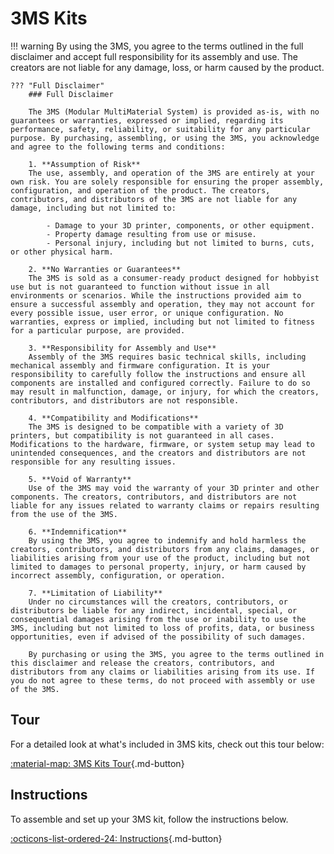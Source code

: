 # 3MS Kits

!!! warning
    By using the 3MS, you agree to the terms outlined in the full disclaimer and accept full responsibility for its assembly and use. The creators are not liable for any damage, loss, or harm caused by the product.

    ??? "Full Disclaimer"
        ### Full Disclaimer

        The 3MS (Modular MultiMaterial System) is provided as-is, with no guarantees or warranties, expressed or implied, regarding its performance, safety, reliability, or suitability for any particular purpose. By purchasing, assembling, or using the 3MS, you acknowledge and agree to the following terms and conditions:

        1. **Assumption of Risk**  
        The use, assembly, and operation of the 3MS are entirely at your own risk. You are solely responsible for ensuring the proper assembly, configuration, and operation of the product. The creators, contributors, and distributors of the 3MS are not liable for any damage, including but not limited to:  

            - Damage to your 3D printer, components, or other equipment.  
            - Property damage resulting from use or misuse.  
            - Personal injury, including but not limited to burns, cuts, or other physical harm.  

        2. **No Warranties or Guarantees**  
        The 3MS is sold as a consumer-ready product designed for hobbyist use but is not guaranteed to function without issue in all environments or scenarios. While the instructions provided aim to ensure a successful assembly and operation, they may not account for every possible issue, user error, or unique configuration. No warranties, express or implied, including but not limited to fitness for a particular purpose, are provided.  

        3. **Responsibility for Assembly and Use**  
        Assembly of the 3MS requires basic technical skills, including mechanical assembly and firmware configuration. It is your responsibility to carefully follow the instructions and ensure all components are installed and configured correctly. Failure to do so may result in malfunction, damage, or injury, for which the creators, contributors, and distributors are not responsible.  

        4. **Compatibility and Modifications**  
        The 3MS is designed to be compatible with a variety of 3D printers, but compatibility is not guaranteed in all cases. Modifications to the hardware, firmware, or system setup may lead to unintended consequences, and the creators and distributors are not responsible for any resulting issues.  

        5. **Void of Warranty**  
        Use of the 3MS may void the warranty of your 3D printer and other components. The creators, contributors, and distributors are not liable for any issues related to warranty claims or repairs resulting from the use of the 3MS.

        6. **Indemnification**  
        By using the 3MS, you agree to indemnify and hold harmless the creators, contributors, and distributors from any claims, damages, or liabilities arising from your use of the product, including but not limited to damages to personal property, injury, or harm caused by incorrect assembly, configuration, or operation.

        7. **Limitation of Liability**  
        Under no circumstances will the creators, contributors, or distributors be liable for any indirect, incidental, special, or consequential damages arising from the use or inability to use the 3MS, including but not limited to loss of profits, data, or business opportunities, even if advised of the possibility of such damages.

        By purchasing or using the 3MS, you agree to the terms outlined in this disclaimer and release the creators, contributors, and distributors from any claims or liabilities arising from its use. If you do not agree to these terms, do not proceed with assembly or use of the 3MS.

## Tour

For a detailed look at what's included in 3MS kits, check out this tour below:

[:material-map: 3MS Kits Tour](tour.md){.md-button}

## Instructions

To assemble and set up your 3MS kit, follow the instructions below.

[:octicons-list-ordered-24: Instructions](./instructions/index.md){.md-button}